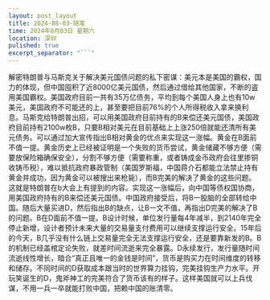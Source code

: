 ```yaml
---
layout: post_layout
title: 2024-08-03-随笔
time: 2024年8月03日 星期六
location: 深圳
pulished: true
excerpt_separator: "```"
---
```


解密特朗普与马斯克关于解决美元国债问题的私下密谋：美元本是美国的霸权，国力的体现，但中国囤积了近8000亿美元国债，然后通过借给其他国家，不断的盗用美国霸权。美国政府目前一共有35万亿债务，平均到每个美国人身上也有10w美元，美国政府不可能还的上，甚至要把目前76%的个人所得税收入拿来换利息。马斯克给特朗普出招，可以用美国政府目前持有的B来偿还美元国债，美国政府目前持有2100w枚B，只要B相对美元在目前基础上上涨250倍就能还清所有美元债务。可以通过加大宣传指出B相对黄金的优点来实现这一涨幅。黄金在B面前不值一提。黄金历史上已经被证明是一个失败的货币尝试，黄金储藏不够方便（需要放保险箱确保安全），分割不够方便（需要称重，或者铸成金币政府会往里掺铜收铸币税），难以抵抗政府暴政管制（美国罗斯福，中国蒋介石都能立法禁止持有黄金并成功，因为黄金可以被搜出来枪毙），而B完美的解决了黄金的这些问题。这就是特朗普在b大会上有提到的内容。实现这一涨幅后，向中国等债权国协商，用美国政府持有的B来偿还美元国债。中国政府接受后，将B一股脑的全部转给中国。随后大量买进D，然后指出B的缺点，让B一文不值，再指出D完美的解决了B的问题。B在D面前不值一提。B设计时候，单位发行量每4年减半，到2140年完全停止新增，设计者预计未来大量的交易量支付费用可以继续支撑运行安全。15年后的今天，B几乎没有什么链上交易量完全无法支撑运行安全，还是要靠新发的B。B的机制已经盖棺定论失败，就差时间流逝来完全暴露。D永续发行，发行量随时间流逝线性增长，暗合“真正且唯一的金钱是时间”，货币是购买力在时间维度的转移和储存。不同时间的D获取成本跟当时的世界算力挂钩，完美挂钩生产力水平。开玩笑诞生的D，鬼斧神工的完美符合了货币该有的样子。这样美国就可以上兵伐谋，不用一兵一卒就能打败中国，把赖中国的账清零。

